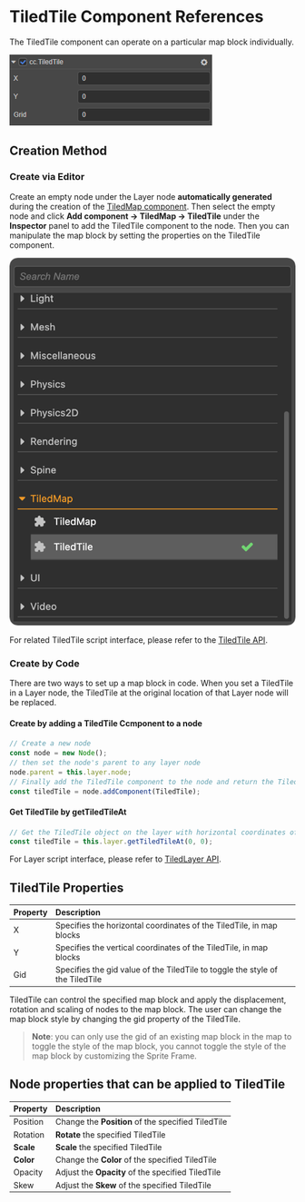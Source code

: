 # TiledTile Component References

The TiledTile component can operate on a particular map block individually.

![tiledtile-component](./tiledtile/tiledtile-component.png)

## Creation Method

### Create via Editor

Create an empty node under the Layer node **automatically generated** during the creation of the [TiledMap component](tiledmap.md). Then select the empty node and click **Add component -> TiledMap -> TiledTile** under the **Inspector** panel to add the TiledTile component to the node. Then you can manipulate the map block by setting the properties on the TiledTile component.

![add_tiledtile](./tiledtile/add_tiledtile.png)

For related TiledTile script interface, please refer to the [TiledTile API](__APIDOC__/en/classes/TiledTile.html).

### Create by Code

There are two ways to set up a map block in code. When you set a TiledTile in a Layer node, the TiledTile at the original location of that Layer node will be replaced.

#### Create by adding a TiledTile Ccmponent to a node

```ts
// Create a new node
const node = new Node();
// then set the node's parent to any layer node
node.parent = this.layer.node;  
// Finally add the TiledTile component to the node and return the TiledTile object, which allows you to perform a series of operations on the TiledTile object
const tiledTile = node.addComponent(TiledTile);  
```

#### Get TiledTile by getTiledTileAt

```ts
// Get the TiledTile object on the layer with horizontal coordinates of 0 and vertical coordinates of 0. You can then perform a series of operations on the TiledTile object
const tiledTile = this.layer.getTiledTileAt(0, 0);
```

For Layer script interface, please refer to [TiledLayer API](__APIDOC__/zh/classes/TiledLayer.html).

## TiledTile Properties

| Property | Description
| :-----| :---------- |
| X | Specifies the horizontal coordinates of the TiledTile, in map blocks
| Y | Specifies the vertical coordinates of the TiledTile, in map blocks
| Gid | Specifies the gid value of the TiledTile to toggle the style of the TiledTile

TiledTile can control the specified map block and apply the displacement, rotation and scaling of nodes to the map block. The user can change the map block style by changing the gid property of the TiledTile.

> **Note**: you can only use the gid of an existing map block in the map to toggle the style of the map block, you cannot toggle the style of the map block by customizing the Sprite Frame.

## Node properties that can be applied to TiledTile

| Property | Description
| :-----| :---------- |
| Position | Change the **Position** of the specified TiledTile
| Rotation | **Rotate** the specified TiledTile
| **Scale** | **Scale** the specified TiledTile
| **Color** | Change the **Color** of the specified TiledTile
| Opacity | Adjust the **Opacity** of the specified TiledTile
| Skew | Adjust the **Skew** of the specified TiledTile

